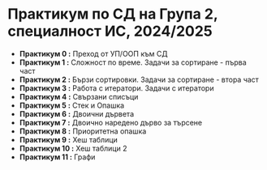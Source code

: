 # Практикум по СД на Група 2, специалност ИС, 2024/2025
- **Практикум 0 :** Преход от УП/ООП към СД
- **Практикум 1 :** Сложност по време. Задачи за сортиране - първа част
- **Практикум 2 :** Бързи сортировки. Задачи за сортиране - втора част
- **Практикум 3 :** Работа с итератори. Задачи с итератори
- **Практикум 4 :** Свързани списъци
- **Практикум 5 :** Стек и Опашка
- **Практикум 6 :** Двоични дървета
- **Практикум 7 :** Двоично наредено дърво за търсене
- **Практикум 8 :** Приоритетна опашка
- **Практикум 9 :** Хеш таблици
- **Практикум 10 :** Хеш таблици 2
- **Практикум 11 :** Графи